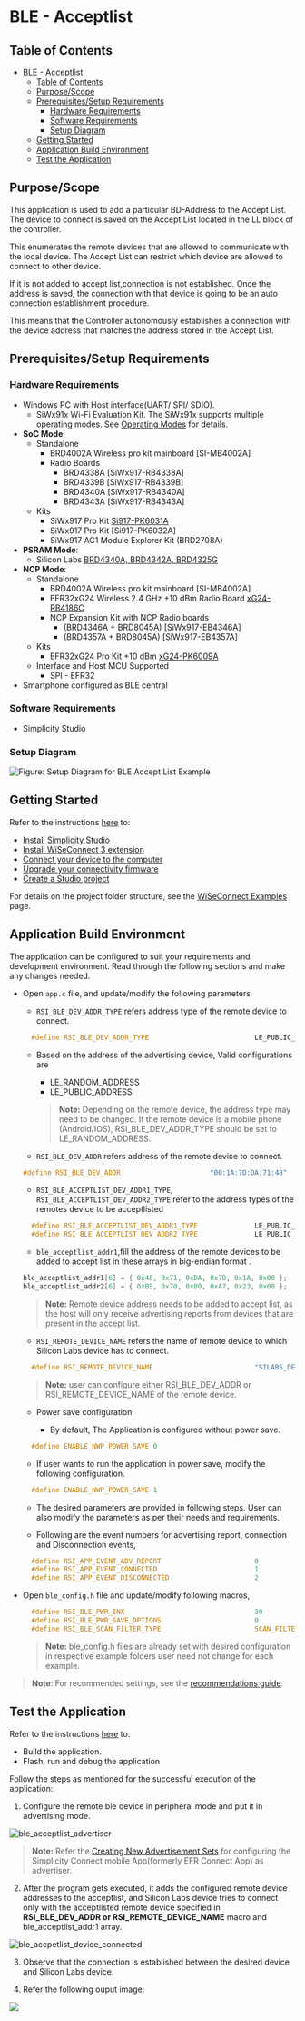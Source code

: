 # BLE - Acceptlist

## Table of Contents

- [BLE - Acceptlist](#ble---acceptlist)
  - [Table of Contents](#table-of-contents)
  - [Purpose/Scope](#purposescope)
  - [Prerequisites/Setup Requirements](#prerequisitessetup-requirements)
    - [Hardware Requirements](#hardware-requirements)
    - [Software Requirements](#software-requirements)
    - [Setup Diagram](#setup-diagram)
  - [Getting Started](#getting-started)
  - [Application Build Environment](#application-build-environment)
  - [Test the Application](#test-the-application)

## Purpose/Scope

This application is used to add a particular BD-Address to the Accept List. The device to connect is saved on the Accept List located in the LL block of the controller.

This enumerates the remote devices that are allowed to communicate with the local device. The Accept List can restrict which device are allowed to connect to other device.

If it is not added to accept list,connection is not established. Once the address is saved, the connection with that device is going to be an auto connection establishment procedure.

This means that the Controller autonomously establishes a connection with the device address that matches the address stored in the Accept List.

## Prerequisites/Setup Requirements

### Hardware Requirements

- Windows PC with Host interface(UART/ SPI/ SDIO).
  - SiWx91x Wi-Fi Evaluation Kit. The SiWx91x supports multiple operating modes. See [Operating Modes]() for details.
- **SoC Mode**:
  - Standalone
    - BRD4002A Wireless pro kit mainboard [SI-MB4002A]
    - Radio Boards 
  	  - BRD4338A [SiWx917-RB4338A]
      - BRD4339B [SiWx917-RB4339B]
  	  - BRD4340A [SiWx917-RB4340A]
      - BRD4343A [SiWx917-RB4343A]
  - Kits
  	- SiWx917 Pro Kit [Si917-PK6031A](https://www.silabs.com/development-tools/wireless/wi-fi/siwx917-pro-kit?tab=overview)
  	- SiWx917 Pro Kit [Si917-PK6032A]
    - SiWx917 AC1 Module Explorer Kit (BRD2708A)
- **PSRAM Mode**:
  - Silicon Labs [BRD4340A, BRD4342A, BRD4325G](https://www.silabs.com/)  	
- **NCP Mode**:
  - Standalone
    - BRD4002A Wireless pro kit mainboard [SI-MB4002A]
    - EFR32xG24 Wireless 2.4 GHz +10 dBm Radio Board [xG24-RB4186C](https://www.silabs.com/development-tools/wireless/xg24-rb4186c-efr32xg24-wireless-gecko-radio-board?tab=overview)
    - NCP Expansion Kit with NCP Radio boards
      - (BRD4346A + BRD8045A) [SiWx917-EB4346A]
      - (BRD4357A + BRD8045A) [SiWx917-EB4357A]
  - Kits
  	- EFR32xG24 Pro Kit +10 dBm [xG24-PK6009A](https://www.silabs.com/development-tools/wireless/efr32xg24-pro-kit-10-dbm?tab=overview)
  - Interface and Host MCU Supported
    - SPI - EFR32 
- Smartphone configured as BLE central


### Software Requirements

- Simplicity Studio

### Setup Diagram

![Figure: Setup Diagram for BLE Accept List Example](resources/readme/acceptlist_soc_ncp.png)
  
## Getting Started

Refer to the instructions [here](https://docs.silabs.com/wiseconnect/latest/wiseconnect-getting-started/) to:

- [Install Simplicity Studio](https://docs.silabs.com/wiseconnect/latest/wiseconnect-developers-guide-developing-for-silabs-hosts/#install-simplicity-studio)
- [Install WiSeConnect 3 extension](https://docs.silabs.com/wiseconnect/latest/wiseconnect-developers-guide-developing-for-silabs-hosts/#install-the-wi-se-connect-3-extension)
- [Connect your device to the computer](https://docs.silabs.com/wiseconnect/latest/wiseconnect-developers-guide-developing-for-silabs-hosts/#connect-si-wx91x-to-computer)
- [Upgrade your connectivity firmware ](https://docs.silabs.com/wiseconnect/latest/wiseconnect-developers-guide-developing-for-silabs-hosts/#update-si-wx91x-connectivity-firmware)
- [Create a Studio project ](https://docs.silabs.com/wiseconnect/latest/wiseconnect-developers-guide-developing-for-silabs-hosts/#create-a-project)

For details on the project folder structure, see the [WiSeConnect Examples](https://docs.silabs.com/wiseconnect/latest/wiseconnect-examples/#example-folder-structure) page.

## Application Build Environment

The application can be configured to suit your requirements and development environment. Read through the following sections and make any changes needed.

- Open `app.c` file, and update/modify the following parameters

  - `RSI_BLE_DEV_ADDR_TYPE` refers address type of the remote device to connect.  

  ```c
    #define RSI_BLE_DEV_ADDR_TYPE                          LE_PUBLIC_ADDRESS 
  ```

  - Based on the address of the advertising device, Valid configurations are

      - LE_RANDOM_ADDRESS
      - LE_PUBLIC_ADDRESS

    > **Note:** Depending on the remote device, the address type may need to be changed. If the remote device is a mobile phone (Android/IOS), RSI_BLE_DEV_ADDR_TYPE should be set to LE_RANDOM_ADDRESS.

  - `RSI_BLE_DEV_ADDR` refers address of the remote device to connect.

  ```c
  #define RSI_BLE_DEV_ADDR                      "00:1A:7D:DA:71:48"
  ```

  - `RSI_BLE_ACCEPTLIST_DEV_ADDR1_TYPE`, `RSI_BLE_ACCEPTLIST_DEV_ADDR2_TYPE` refer to the address types of the remotes device to be acceptlisted

  ```c
    #define RSI_BLE_ACCEPTLIST_DEV_ADDR1_TYPE              LE_PUBLIC_ADDRESS
    #define RSI_BLE_ACCEPTLIST_DEV_ADDR2_TYPE              LE_PUBLIC_ADDRESS
  ```
  - `ble_acceptlist_addr1`,fill the address of the remote devices to be added to accept list in these arrays in big-endian format .
  ```c
  ble_acceptlist_addr1[6] = { 0x48, 0x71, 0xDA, 0x7D, 0x1A, 0x00 };
  ble_acceptlist_addr2[6] = { 0xB9, 0x70, 0x80, 0xA7, 0x23, 0x00 };
   ```

  > **Note:** Remote device address needs to be added to accept list, as the host will only receive advertising reports from devices that are present in the accept list.

  - `RSI_REMOTE_DEVICE_NAME` refers the name of remote device to which Silicon Labs device has to connect.

  ```c
    #define RSI_REMOTE_DEVICE_NAME                         "SILABS_DEV" 
  ```

  > **Note:** user can configure either RSI_BLE_DEV_ADDR or RSI_REMOTE_DEVICE_NAME of the remote device.

  - Power save configuration

    - By default, The Application is configured without power save.

  ```c
    #define ENABLE_NWP_POWER_SAVE 0
  ```

    - If user wants to run the application in power save, modify the following configuration.

  ```c
    #define ENABLE_NWP_POWER_SAVE 1
  ```  

  - The desired parameters are provided in following steps. User can also modify the parameters as per their needs and requirements.

  - Following are the event numbers for advertising report, connection and Disconnection events,

  ```c
    #define RSI_APP_EVENT_ADV_REPORT                       0
    #define RSI_APP_EVENT_CONNECTED                        1
    #define RSI_APP_EVENT_DISCONNECTED                     2
  ```

- Open `ble_config.h` file and update/modify following macros,

  ```c
    #define RSI_BLE_PWR_INX                                30
    #define RSI_BLE_PWR_SAVE_OPTIONS                       0
    #define RSI_BLE_SCAN_FILTER_TYPE                       SCAN_FILTER_TYPE_ONLY_ACCEPT_LIST
  ```

  > **Note:**
   ble_config.h files are already set with desired configuration in respective example folders user need not change for each example.
  
> **Note**: For recommended settings, see the [recommendations guide](https://docs.silabs.com/wiseconnect/latest/wiseconnect-developers-guide-prog-recommended-settings/).

## Test the Application

Refer to the instructions [here](https://docs.silabs.com/wiseconnect/latest/wiseconnect-getting-started/) to:

- Build the application.
- Flash, run and debug the application

Follow the steps as mentioned for the successful execution of the application:

1. Configure the remote ble device in peripheral mode and put it in advertising mode.

  ![ble_acceptlist_advertiser](resources/readme/bleacceptlistadvertiser.png)       

   > **Note:** Refer the [Creating New Advertisement Sets](https://docs.silabs.com/bluetooth/5.0/miscellaneous/mobile/efr-connect-mobile-app) for configuring the Simplicity Connect mobile App(formerly EFR Connect App) as advertiser.

2. After the program gets executed, it adds the configured remote device addresses to the acceptlist, and Silicon Labs device tries to connect only with the acceptlisted remote device specified in **RSI_BLE_DEV_ADDR or RSI_REMOTE_DEVICE_NAME** macro and ble_acceptlist_addr1 array.

  ![ble_accpetlist_device_connected](resources/readme/bleacceptlistdeviceconnected.png)

3. Observe that the connection is established between the desired device and Silicon Labs device.

4. Refer the following ouput image:

![](resources/readme/output_1.png)

